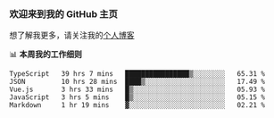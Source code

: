 ### 欢迎来到我的 GitHub 主页

想了解我更多，请关注我的[个人博客](https://leoku.top)


📊 **本周我的工作细则**
<!--START_SECTION:waka-->
```text
TypeScript   39 hrs 7 mins   ████████████████▒░░░░░░░░   65.31 % 
JSON         10 hrs 28 mins  ████▒░░░░░░░░░░░░░░░░░░░░   17.49 % 
Vue.js       3 hrs 33 mins   █▒░░░░░░░░░░░░░░░░░░░░░░░   05.93 % 
JavaScript   3 hrs 5 mins    █▒░░░░░░░░░░░░░░░░░░░░░░░   05.15 % 
Markdown     1 hr 19 mins    ▓░░░░░░░░░░░░░░░░░░░░░░░░   02.21 % 
```
<!--END_SECTION:waka-->
